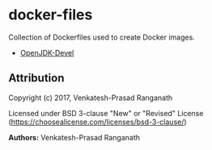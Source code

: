 # docker-files
Collection of Dockerfiles used to create Docker images.

- [OpenJDK-Devel](openjdk-devel)


## Attribution

Copyright (c) 2017, Venkatesh-Prasad Ranganath

Licensed under BSD 3-clause "New" or "Revised" License (https://choosealicense.com/licenses/bsd-3-clause/)

**Authors:** Venkatesh-Prasad Ranganath
